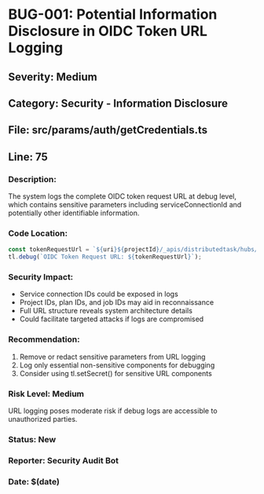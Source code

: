 # BUG-001: Potential Information Disclosure in OIDC Token URL Logging

## Severity: Medium
## Category: Security - Information Disclosure  
## File: src/params/auth/getCredentials.ts
## Line: 75

### Description:
The system logs the complete OIDC token request URL at debug level, which contains sensitive parameters including serviceConnectionId and potentially other identifiable information.

### Code Location:
```typescript
const tokenRequestUrl = `${uri}${projectId}/_apis/distributedtask/hubs/${hub}/plans/${planId}/jobs/${jobId}/oidctoken?serviceConnectionId=${serviceConnectionId}&api-version=${oidcApiVersion}`;
tl.debug(`OIDC Token Request URL: ${tokenRequestUrl}`);
```

### Security Impact:
- Service connection IDs could be exposed in logs
- Project IDs, plan IDs, and job IDs may aid in reconnaissance
- Full URL structure reveals system architecture details
- Could facilitate targeted attacks if logs are compromised

### Recommendation:
1. Remove or redact sensitive parameters from URL logging
2. Log only essential non-sensitive components for debugging
3. Consider using tl.setSecret() for sensitive URL components

### Risk Level: Medium
URL logging poses moderate risk if debug logs are accessible to unauthorized parties.

### Status: New
### Reporter: Security Audit Bot
### Date: $(date)